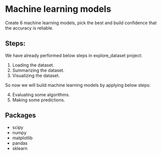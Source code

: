# Machine learning models

Create 6 machine learning models, pick the best and build confidence that the accuracy is reliable.

## Steps:

We have already performed below steps in explore_dataset project:

1. Loading the dataset.
2. Summarizing the dataset.
3. Visualizing the dataset.

So now we will build machine learning models by applying below steps:

4. Evaluating some algorithms.
5. Making some predictions.


## Packages

- scipy
- numpy
- matplotlib
- pandas
- sklearn
